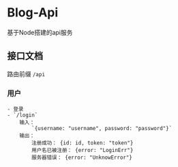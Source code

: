 # Blog-Api 
基于Node搭建的api服务

## 接口文档
路由前缀 `/api`
### 用户
    - 登录
    - `/login` 
        输入：
            `{username: "username", password: "password"}`
        输出：
            注册成功： {id: id, token: "token"}
            用户名已被注册： {error: "LoginErr"}
            服务器错误： {error: "UnknowError"}
            
